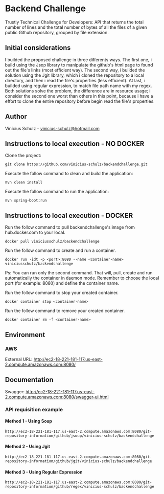 # Backend Challenge
Trustly Technical Challenge for Developers: API that returns the total number of lines and the total number of bytes of all the files of a given public Github repository, grouped by file extension.


## Initial considerations
I builded the proposed challenge in three differents ways. The first one, i build using the Jsop library to manipulate the github's html page to found out the file's links (most efficient way). The second way, i builded the solution using the Jgit library, which i cloned the repository to a local directory, and then i read the file's properties (less efficient). 
At last, i builded using regular expression, to match file path name with my regex.
Both solutions solve the problem, the difference are in resource usage; i consider the second one worst than others in this point, because i have a effort to clone the entire repository before begin read the file's properties.


## Author
Vinícius Schulz - vinicius-schulz@hotmail.com

## Instructions to local execution - NO DOCKER

Clone the project:
```
git clone https://github.com/vinicius-schulz/backendchallenge.git
```

Execute the follow command to clean and build the application:

```
mvn clean install 
```

Execute the follow command to run the application:

```
mvn spring-boot:run
```

## Instructions to local execution - DOCKER

Run the follow command to pull backendchallenge's image from hub.docker.com to your local.

```
docker pull viniciusschulz/backendchallenge
```

Run the follow command to create and run a container.
 
```
docker run -idt -p <port>:8080 --name <container-name> viniciusschulz/backendchallenge
```

Ps: You can run only the second command. That will, pull, create and run automatically the container in daemon mode. Remember to choose the local port (for example: 8080) and define the container name.

Run the follow command to stop your created container.

```
docker container stop <container-name>
```

Run the follow command to remove your created container.

```
docker container rm -f <container-name>
```

## Environment

### AWS 
External URL: http://ec2-18-221-181-117.us-east-2.compute.amazonaws.com:8080/

## Documentation
Swagger: http://ec2-18-221-181-117.us-east-2.compute.amazonaws.com:8080/swagger-ui.html

### API requisition example

#### Method 1 - Using Soup
```
http://ec2-18-221-181-117.us-east-2.compute.amazonaws.com:8080/git-repository-information/github/jsoup/vinicius-schulz/backendchallenge
```

#### Method 2 - Using Jgit
```
http://ec2-18-221-181-117.us-east-2.compute.amazonaws.com:8080/git-repository-information/github/jgit/vinicius-schulz/backendchallenge
```

#### Method 3 - Using Regular Expression
```
http://ec2-18-221-181-117.us-east-2.compute.amazonaws.com:8080/git-repository-information/github/regex/vinicius-schulz/backendchallenge
```
